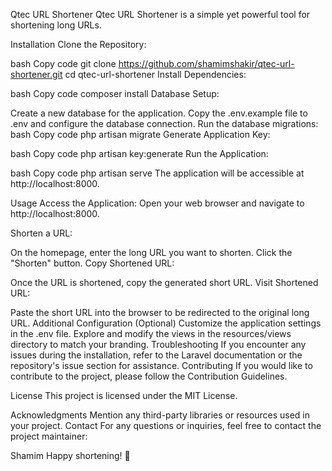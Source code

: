 Qtec URL Shortener
Qtec URL Shortener is a simple yet powerful tool for shortening long URLs.

Installation
Clone the Repository:

bash
Copy code
git clone https://github.com/shamimshakir/qtec-url-shortener.git
cd qtec-url-shortener
Install Dependencies:

bash
Copy code
composer install
Database Setup:

Create a new database for the application.
Copy the .env.example file to .env and configure the database connection.
Run the database migrations:
bash
Copy code
php artisan migrate
Generate Application Key:

bash
Copy code
php artisan key:generate
Run the Application:

bash
Copy code
php artisan serve
The application will be accessible at http://localhost:8000.

Usage
Access the Application:
Open your web browser and navigate to http://localhost:8000.

Shorten a URL:

On the homepage, enter the long URL you want to shorten.
Click the "Shorten" button.
Copy Shortened URL:

Once the URL is shortened, copy the generated short URL.
Visit Shortened URL:

Paste the short URL into the browser to be redirected to the original long URL.
Additional Configuration (Optional)
Customize the application settings in the .env file.
Explore and modify the views in the resources/views directory to match your branding.
Troubleshooting
If you encounter any issues during the installation, refer to the Laravel documentation or the repository's issue section for assistance.
Contributing
If you would like to contribute to the project, please follow the Contribution Guidelines.

License
This project is licensed under the MIT License.

Acknowledgments
Mention any third-party libraries or resources used in your project.
Contact
For any questions or inquiries, feel free to contact the project maintainer:

Shamim
Happy shortening! 🚀
